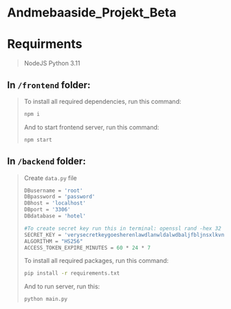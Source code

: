 # Andmebaaside_Projekt_Beta

# Requirments
> NodeJS
> Python 3.11

## In `/frontend` folder:

> To install all required dependencies, run this command:
>
> ```bash
> npm i
> ```
>
> And to start frontend server, run this command:
>
> ```bash
> npm start
> ```

## In `/backend` folder:

> Create `data.py` file
>
> ```python
> DBusername = 'root'
> DBpassword = 'password'
> DBhost = 'localhost'
> DBport = '3306'
> DBdatabase = 'hotel'
>
> #To create secret key run this in terminal: openssl rand -hex 32
> SECRET_KEY = 'verysecretkeygoesherenlawdlanwldalwdbaljfbljnsxlkvnbodsjrvnf'
> ALGORITHM = "HS256"
> ACCESS_TOKEN_EXPIRE_MINUTES = 60 * 24 * 7
> ```
>
> To install all required packages, run this command:
>
> ```bash
> pip install -r requirements.txt
> ```
>
> And to run server, run this:
>
> ```bash
> python main.py
> ```
